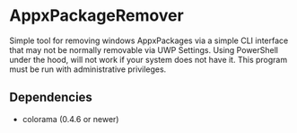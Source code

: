 # AppxPackageRemover
Simple tool for removing windows AppxPackages via a simple CLI interface that may not be normally removable via UWP Settings.
Using PowerShell under the hood, will not work if your system does not have it.
This program must be run with administrative privileges.

## Dependencies
  - colorama (0.4.6 or newer)
